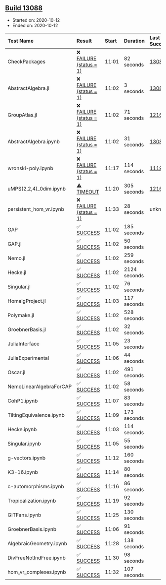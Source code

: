 ## [Build 13088](https://oscarci.mathematik.uni-kl.de/job/oscar/13088/)

* Started on: 2020-10-12
* Ended on: 2020-10-12

| Test Name    | Result | Start | Duration | Last Success | First Failure |
|:-------------|:-------|:------|:---------|:-------------|:--------------|
| CheckPackages | ❌ [FAILURE (status = 1)](https://oscarci.mathematik.uni-kl.de/job/oscar/13088/artifact/logs/build-13088/CheckPackages.log) | 11:01 | 82 seconds | [13085](https://oscarci.mathematik.uni-kl.de/job/oscar/13085/) | [13086](https://oscarci.mathematik.uni-kl.de/job/oscar/13086/) |
| AbstractAlgebra.jl | ❌ [FAILURE (status = 1)](https://oscarci.mathematik.uni-kl.de/job/oscar/13088/artifact/logs/build-13088/AbstractAlgebra.jl.log) | 11:02 | 3 seconds | [13085](https://oscarci.mathematik.uni-kl.de/job/oscar/13085/) | [13086](https://oscarci.mathematik.uni-kl.de/job/oscar/13086/) |
| GroupAtlas.jl | ❌ [FAILURE (status = 1)](https://oscarci.mathematik.uni-kl.de/job/oscar/13088/artifact/logs/build-13088/GroupAtlas.jl.log) | 11:02 | 71 seconds | [12167](https://oscarci.mathematik.uni-kl.de/job/oscar/12167/) | [12168](https://oscarci.mathematik.uni-kl.de/job/oscar/12168/) |
| AbstractAlgebra.ipynb | ❌ [FAILURE (status = 1)](https://oscarci.mathematik.uni-kl.de/job/oscar/13088/artifact/logs/build-13088/AbstractAlgebra.ipynb.log) | 11:02 | 31 seconds | [13085](https://oscarci.mathematik.uni-kl.de/job/oscar/13085/) | [13086](https://oscarci.mathematik.uni-kl.de/job/oscar/13086/) |
| wronski-poly.ipynb | ❌ [FAILURE (status = 1)](https://oscarci.mathematik.uni-kl.de/job/oscar/13088/artifact/logs/build-13088/wronski-poly.ipynb.log) | 11:17 | 114 seconds | [11192](https://oscarci.mathematik.uni-kl.de/job/oscar/11192/) | [11193](https://oscarci.mathematik.uni-kl.de/job/oscar/11193/) |
| uMPS(2,2,4)_0dim.ipynb | ⚠ [TIMEOUT](https://oscarci.mathematik.uni-kl.de/job/oscar/13088/artifact/logs/build-13088/uMPS-2-2-4-_0dim.ipynb.log) | 11:20 | 305 seconds | [12167](https://oscarci.mathematik.uni-kl.de/job/oscar/12167/) | [12168](https://oscarci.mathematik.uni-kl.de/job/oscar/12168/) |
| persistent_hom_vr.ipynb | ❌ [FAILURE (status = 1)](https://oscarci.mathematik.uni-kl.de/job/oscar/13088/artifact/logs/build-13088/persistent_hom_vr.ipynb.log) | 11:33 | 28 seconds | unknown | unknown |
| GAP | ✅ [SUCCESS](https://oscarci.mathematik.uni-kl.de/job/oscar/13088/artifact/logs/build-13088/GAP.log) | 11:02 | 185 seconds |  |  |
| GAP.jl | ✅ [SUCCESS](https://oscarci.mathematik.uni-kl.de/job/oscar/13088/artifact/logs/build-13088/GAP.jl.log) | 11:02 | 50 seconds |  |  |
| Nemo.jl | ✅ [SUCCESS](https://oscarci.mathematik.uni-kl.de/job/oscar/13088/artifact/logs/build-13088/Nemo.jl.log) | 11:02 | 259 seconds |  |  |
| Hecke.jl | ✅ [SUCCESS](https://oscarci.mathematik.uni-kl.de/job/oscar/13088/artifact/logs/build-13088/Hecke.jl.log) | 11:02 | 2124 seconds |  |  |
| Singular.jl | ✅ [SUCCESS](https://oscarci.mathematik.uni-kl.de/job/oscar/13088/artifact/logs/build-13088/Singular.jl.log) | 11:02 | 76 seconds |  |  |
| HomalgProject.jl | ✅ [SUCCESS](https://oscarci.mathematik.uni-kl.de/job/oscar/13088/artifact/logs/build-13088/HomalgProject.jl.log) | 11:03 | 117 seconds |  |  |
| Polymake.jl | ✅ [SUCCESS](https://oscarci.mathematik.uni-kl.de/job/oscar/13088/artifact/logs/build-13088/Polymake.jl.log) | 11:02 | 528 seconds |  |  |
| GroebnerBasis.jl | ✅ [SUCCESS](https://oscarci.mathematik.uni-kl.de/job/oscar/13088/artifact/logs/build-13088/GroebnerBasis.jl.log) | 11:02 | 32 seconds |  |  |
| JuliaInterface | ✅ [SUCCESS](https://oscarci.mathematik.uni-kl.de/job/oscar/13088/artifact/logs/build-13088/JuliaInterface.log) | 11:05 | 23 seconds |  |  |
| JuliaExperimental | ✅ [SUCCESS](https://oscarci.mathematik.uni-kl.de/job/oscar/13088/artifact/logs/build-13088/JuliaExperimental.log) | 11:06 | 44 seconds |  |  |
| Oscar.jl | ✅ [SUCCESS](https://oscarci.mathematik.uni-kl.de/job/oscar/13088/artifact/logs/build-13088/Oscar.jl.log) | 11:02 | 491 seconds |  |  |
| NemoLinearAlgebraForCAP | ✅ [SUCCESS](https://oscarci.mathematik.uni-kl.de/job/oscar/13088/artifact/logs/build-13088/NemoLinearAlgebraForCAP.log) | 11:02 | 58 seconds |  |  |
| CohP1.ipynb | ✅ [SUCCESS](https://oscarci.mathematik.uni-kl.de/job/oscar/13088/artifact/logs/build-13088/CohP1.ipynb.log) | 11:07 | 83 seconds |  |  |
| TiltingEquivalence.ipynb | ✅ [SUCCESS](https://oscarci.mathematik.uni-kl.de/job/oscar/13088/artifact/logs/build-13088/TiltingEquivalence.ipynb.log) | 11:09 | 173 seconds |  |  |
| Hecke.ipynb | ✅ [SUCCESS](https://oscarci.mathematik.uni-kl.de/job/oscar/13088/artifact/logs/build-13088/Hecke.ipynb.log) | 11:03 | 114 seconds |  |  |
| Singular.ipynb | ✅ [SUCCESS](https://oscarci.mathematik.uni-kl.de/job/oscar/13088/artifact/logs/build-13088/Singular.ipynb.log) | 11:05 | 55 seconds |  |  |
| g-vectors.ipynb | ✅ [SUCCESS](https://oscarci.mathematik.uni-kl.de/job/oscar/13088/artifact/logs/build-13088/g-vectors.ipynb.log) | 11:12 | 160 seconds |  |  |
| K3-16.ipynb | ✅ [SUCCESS](https://oscarci.mathematik.uni-kl.de/job/oscar/13088/artifact/logs/build-13088/K3-16.ipynb.log) | 11:14 | 80 seconds |  |  |
| c-automorphisms.ipynb | ✅ [SUCCESS](https://oscarci.mathematik.uni-kl.de/job/oscar/13088/artifact/logs/build-13088/c-automorphisms.ipynb.log) | 11:16 | 86 seconds |  |  |
| Tropicalization.ipynb | ✅ [SUCCESS](https://oscarci.mathematik.uni-kl.de/job/oscar/13088/artifact/logs/build-13088/Tropicalization.ipynb.log) | 11:19 | 92 seconds |  |  |
| GITFans.ipynb | ✅ [SUCCESS](https://oscarci.mathematik.uni-kl.de/job/oscar/13088/artifact/logs/build-13088/GITFans.ipynb.log) | 11:25 | 130 seconds |  |  |
| GroebnerBasis.ipynb | ✅ [SUCCESS](https://oscarci.mathematik.uni-kl.de/job/oscar/13088/artifact/logs/build-13088/GroebnerBasis.ipynb.log) | 11:06 | 91 seconds |  |  |
| AlgebraicGeometry.ipynb | ✅ [SUCCESS](https://oscarci.mathematik.uni-kl.de/job/oscar/13088/artifact/logs/build-13088/AlgebraicGeometry.ipynb.log) | 11:28 | 138 seconds |  |  |
| DivFreeNotIndFree.ipynb | ✅ [SUCCESS](https://oscarci.mathematik.uni-kl.de/job/oscar/13088/artifact/logs/build-13088/DivFreeNotIndFree.ipynb.log) | 11:30 | 98 seconds |  |  |
| hom_vr_complexes.ipynb | ✅ [SUCCESS](https://oscarci.mathematik.uni-kl.de/job/oscar/13088/artifact/logs/build-13088/hom_vr_complexes.ipynb.log) | 11:32 | 107 seconds |  |  |

